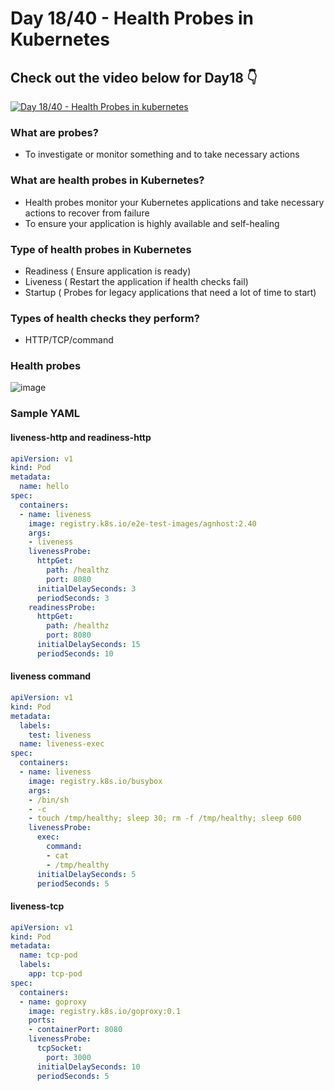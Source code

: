 # Day 18/40 - Health Probes in Kubernetes

## Check out the video below for Day18 👇

[![Day 18/40 - Health Probes in kubernetes](https://img.youtube.com/vi/x2e6pIBLKzw/sddefault.jpg)](https://youtu.be/x2e6pIBLKzw)


### What are probes?
- To investigate or monitor something and to take necessary actions

### What are health probes in Kubernetes?
- Health probes monitor your Kubernetes applications and take necessary actions to recover from failure
- To ensure your application is highly available and self-healing

### Type of health probes in Kubernetes
- Readiness ( Ensure application is ready)
- Liveness ( Restart the application if health checks fail)
- Startup ( Probes for legacy applications that need a lot of time to start)

### Types of health checks they perform?
- HTTP/TCP/command

### Health probes

![image](https://github.com/user-attachments/assets/95f34a79-4956-4555-b33d-aeddf86653c5)

### Sample YAML

#### liveness-http and readiness-http
``` yaml
apiVersion: v1
kind: Pod
metadata:
  name: hello
spec:
  containers:
  - name: liveness
    image: registry.k8s.io/e2e-test-images/agnhost:2.40
    args:
    - liveness
    livenessProbe:
      httpGet:
        path: /healthz
        port: 8080
      initialDelaySeconds: 3
      periodSeconds: 3
    readinessProbe:
      httpGet:
        path: /healthz
        port: 8080
      initialDelaySeconds: 15
      periodSeconds: 10
```

#### liveness command

```yaml
apiVersion: v1
kind: Pod
metadata:
  labels:
    test: liveness
  name: liveness-exec
spec:
  containers:
  - name: liveness
    image: registry.k8s.io/busybox
    args:
    - /bin/sh
    - -c
    - touch /tmp/healthy; sleep 30; rm -f /tmp/healthy; sleep 600
    livenessProbe:
      exec:
        command:
        - cat 
        - /tmp/healthy
      initialDelaySeconds: 5
      periodSeconds: 5
```

#### liveness-tcp

```yaml
apiVersion: v1
kind: Pod
metadata:
  name: tcp-pod
  labels:
    app: tcp-pod
spec:
  containers:
  - name: goproxy
    image: registry.k8s.io/goproxy:0.1
    ports:
    - containerPort: 8080
    livenessProbe:
      tcpSocket:
        port: 3000
      initialDelaySeconds: 10
      periodSeconds: 5
```